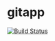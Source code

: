 # gitapp
[![Build Status](https://dev.azure.com/ndtestingnd0440/AgileProject/_apis/build/status%2FAZDevops7000.gitapp?branchName=master)](https://dev.azure.com/ndtestingnd0440/AgileProject/_build/latest?definitionId=7&branchName=master)
